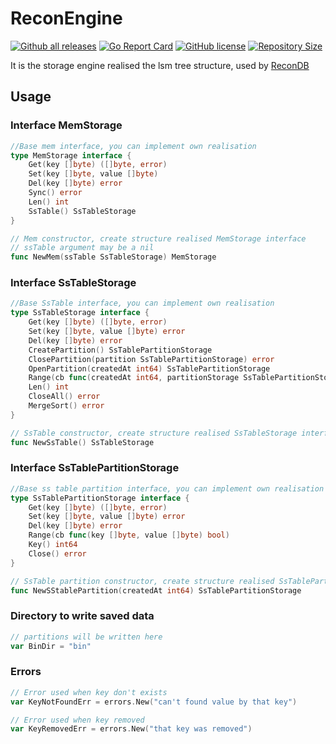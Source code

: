 # ReconEngine
[![Github all releases](https://img.shields.io/github/release/Mnwa/Recon.svg)](https://github.com/Mnwa/ReconEngine/releases)
[![Go Report Card](https://goreportcard.com/badge/Mnwa/Recon)](https://goreportcard.com/report/Mnwa/ReconEngine)
[![GitHub license](https://img.shields.io/github/license/Mnwa/Recon.svg)](https://github.com/Mnwa/ReconEngine)
[![Repository Size](https://img.shields.io/github/repo-size/Mnwa/Recon.svg)](https://github.com/Mnwa/ReconEngine)

It is the storage engine realised the lsm tree structure, used by [ReconDB](https://github.com/Mnwa/Recon)

## Usage

### Interface MemStorage

```go
//Base mem interface, you can implement own realisation
type MemStorage interface {
	Get(key []byte) ([]byte, error)
	Set(key []byte, value []byte)
	Del(key []byte) error
	Sync() error
	Len() int
	SsTable() SsTableStorage
}
```

```go
// Mem constructor, create structure realised MemStorage interface
// ssTable argument may be a nil
func NewMem(ssTable SsTableStorage) MemStorage
```

### Interface SsTableStorage

```go
//Base SsTable interface, you can implement own realisation
type SsTableStorage interface {
	Get(key []byte) ([]byte, error)
	Set(key []byte, value []byte) error
	Del(key []byte) error
	CreatePartition() SsTablePartitionStorage
	ClosePartition(partition SsTablePartitionStorage) error
	OpenPartition(createdAt int64) SsTablePartitionStorage
	Range(cb func(createdAt int64, partitionStorage SsTablePartitionStorage) bool)
	Len() int
	CloseAll() error
	MergeSort() error
}
```

```go
// SsTable constructor, create structure realised SsTableStorage interface
func NewSsTable() SsTableStorage
```

### Interface SsTablePartitionStorage

```go
//Base ss table partition interface, you can implement own realisation
type SsTablePartitionStorage interface {
	Get(key []byte) ([]byte, error)
	Set(key []byte, value []byte) error
	Del(key []byte) error
	Range(cb func(key []byte, value []byte) bool)
	Key() int64
	Close() error
}
```

```go
// SsTable partition constructor, create structure realised SsTablePartitionStorage interface
func NewSStablePartition(createdAt int64) SsTablePartitionStorage
```

### Directory to write saved data
```go
// partitions will be written here
var BinDir = "bin"
```

### Errors
```go
// Error used when key don't exists
var KeyNotFoundErr = errors.New("can't found value by that key")
```
```go
// Error used when key removed
var KeyRemovedErr = errors.New("that key was removed")
```
